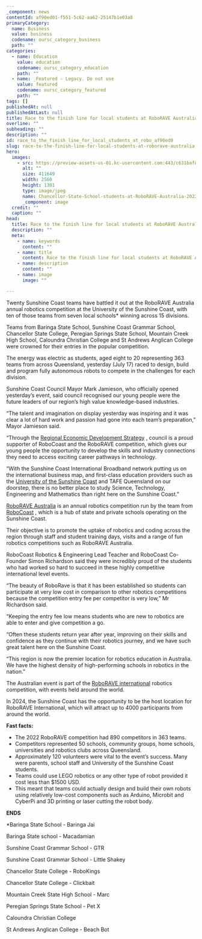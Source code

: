 ```yaml
---
_component: news
contentId: af90ed01-f551-5c62-aa62-25147b1e03a8
primaryCategory:
  name: Business
  value: business
  codename: oursc_category_business
  path: ""
categories:
  - name: Education
    value: education
    codename: oursc_category_education
    path: ""
  - name: _Featured - Legacy. Do not use
    value: featured
    codename: oursc_category_featured
    path: ""
tags: []
publishedAt: null
publishedAtLast: null
title: Race to the finish line for local students at RoboRAVE Australia
overline: ""
subheading: ""
description: ""
id: race_to_the_finish_line_for_local_students_at_robo_af90ed0
slug: race-to-the-finish-line-for-local-students-at-roborave-australia
hero:
  images:
    - src: https://preview-assets-us-01.kc-usercontent.com:443/c631baf8-1b46-001f-580c-d0001b68b4a8/0cc91be5-2ac9-4d6e-85db-8b582ea55194/Chancellor-State-School-students-at-RoboRAVE-Australia-2022-1-scaled.jpg
      alt: ""
      size: 411649
      width: 2560
      height: 1301
      type: image/jpeg
      name: Chancellor-State-School-students-at-RoboRAVE-Australia-2022-1-scaled.jpg
      _component: image
  credit: ""
  caption: ""
head:
  title: Race to the finish line for local students at RoboRAVE Australia
  description: ""
  meta:
    - name: keywords
      content: ""
    - name: title
      content: Race to the finish line for local students at RoboRAVE Australia
    - name: description
      content: ""
    - name: image
      image: ""

---
```

Twenty Sunshine Coast teams have battled it out at the RoboRAVE Australia annual robotics competition at the University of the Sunshine Coast, with ten of those teams from seven local schools\* winning across 15 divisions.  

Teams from Baringa State School, Sunshine Coast Grammar School, Chancellor State College, Peregian Springs State School, Mountain Creek High School, Caloundra Christian College and St Andrews Anglican College were crowned for their entries in the popular competition.  

The energy was electric as students, aged eight to 20 representing 363 teams from across Queensland, yesterday (July 17) raced to design, build and program fully autonomous robots to compete in the challenges for each division.

Sunshine Coast Council Mayor Mark Jamieson, who officially opened yesterday’s event, said council recognised our young people were the future leaders of our region’s high value knowledge-based industries.

“The talent and imagination on display yesterday was inspiring and it was clear a lot of hard work and passion had gone into each team’s preparation,” Mayor Jamieson said.

“Through the [Regional Economic Development Strategy](https://invest.sunshinecoast.qld.gov.au/invest/regional-economic-development-strategy/)
, council is a proud supporter of RoboCoast and the RoboRAVE competition, which gives our young people the opportunity to develop the skills and industry connections they need to access exciting career pathways in technology.

“With the Sunshine Coast International Broadband network putting us on the international business map, and first-class education providers such as the [University of the Sunshine Coast](https://www.usc.edu.au/)
&#x20;and TAFE Queensland on our doorstep, there is no better place to study Science, Technology, Engineering and Mathematics than right here on the Sunshine Coast.”

[RoboRAVE Australia](https://roboraveaustralia.com/)
&#x20;is an annual robotics competition run by the team from [RoboCoast](https://robocoast.tech/)
, which is a hub of state and private schools operating on the Sunshine Coast.

Their objective is to promote the uptake of robotics and coding across the region through staff and student training days, visits and a range of fun robotics competitions such as RoboRAVE Australia.

RoboCoast Robotics & Engineering Lead Teacher and RoboCoast Co-Founder Simon Richardson said they were incredibly proud of the students who had worked so hard to succeed in these highly competitive international level events.

“The beauty of RoboRave is that it has been established so students can participate at very low cost in comparison to other robotics competitions because the competition entry fee per competitor is very low,” Mr Richardson said.

“Keeping the entry fee low means students who are new to robotics are able to enter and give competition a go.

“Often these students return year after year, improving on their skills and confidence as they continue with their robotics journey, and we have such great talent here on the Sunshine Coast.

“This region is now the premier location for robotics education in Australia. We have the highest density of high-performing schools in robotics in the nation.”

The Australian event is part of the [RoboRAVE international](https://roboraveinternational.org/#/)
&#x20;robotics competition, with events held around the world.

In 2024, the Sunshine Coast has the opportunity to be the host location for RoboRAVE International, which will attract up to 4000 participants from around the world.

**Fast facts:**

*   The 2022 RoboRAVE competition had 890 competitors in 363 teams.
*   Competitors represented 50 schools, community groups, home schools, universities and robotics clubs across Queensland.
*   Approximately 120 volunteers were vital to the event’s success. Many were parents, school staff and University of the Sunshine Coast students.
*   Teams could use LEGO robotics or any other type of robot provided it cost less than $1500 USD.
*   This meant that teams could actually design and build their own robots using relatively low-cost components such as Arduino, Microbit and CyberPi and 3D printing or laser cutting the robot body.

**ENDS**

\*Baringa State School - Baringa Jai

Baringa State school - Macadamian

Sunshine Coast Grammar School - GTR

Sunshine Coast Grammar School - Little Shakey

Chancellor State College - RoboKings

Chancellor State College - Clickbait

Mountain Creek State High School - Marc

Peregian Springs State School - Pet X

Caloundra Christian College

St Andrews Anglican College - Beach Bot
